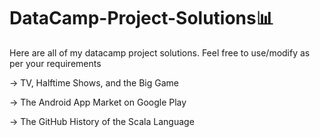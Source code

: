 # DataCamp-Project-Solutions📊
Here are all of my datacamp project solutions. Feel free to use/modify as per your requirements

-> TV, Halftime Shows, and the Big Game

-> The Android App Market on Google Play

-> The GitHub History of the Scala Language
